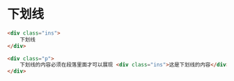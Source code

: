 # 下划线

```html
<div class="ins"> 
    下划线
</div>
```

```html
<div class="p">
    下划线的内容必须在段落里面才可以展现 <div class="ins">这是下划线的内容</div>，不可以用于其他地方
</div>
```
